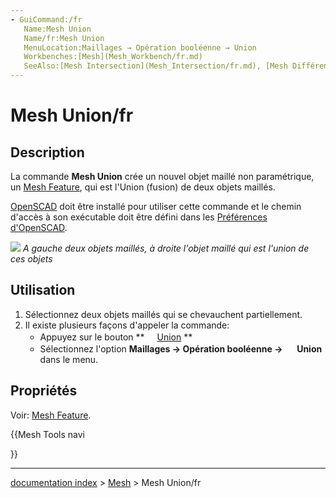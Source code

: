 ```yaml
---
- GuiCommand:/fr
   Name:Mesh Union‏‎
   Name/fr:Mesh Union
   MenuLocation:Maillages → Opération booléenne → Union
   Workbenches:[Mesh](Mesh_Workbench/fr.md)
   SeeAlso:[Mesh Intersection](Mesh_Intersection/fr.md), [Mesh Différence](Mesh_Difference/fr.md)
---
```


# Mesh Union/fr

## Description

La commande **Mesh Union** crée un nouvel objet maillé non paramétrique, un [Mesh Feature](Mesh_Feature/fr.md), qui est l\'Union (fusion) de deux objets maillés.

[OpenSCAD](http://www.openscad.org/) doit être installé pour utiliser cette commande et le chemin d\'accès à son exécutable doit être défini dans les [Préférences d\'OpenSCAD](OpenSCAD_Preferences/fr.md).

![](images/Mesh_Union_example.png ) 
*A gauche deux objets maillés, à droite l'objet maillé qui est l'union de ces objets*

## Utilisation

1.  Sélectionnez deux objets maillés qui se chevauchent partiellement.
2.  Il existe plusieurs façons d\'appeler la commande:
    -   Appuyez sur le bouton **<img src="images/Mesh_Union.svg" width=16px> [Union](Mesh_Union/fr.md)
**
    -   Sélectionnez l\'option **Maillages → Opération booléenne → <img src="images/Mesh_Union.svg" width=16px> Union** dans le menu.

## Propriétés

Voir: [Mesh Feature](Mesh_Feature/fr.md).





{{Mesh Tools navi

}}

---
[documentation index](../README.md) > [Mesh](Mesh_Workbench.md) > Mesh Union/fr
